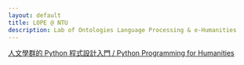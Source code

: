 ```yaml
---
layout: default 
title: LOPE @ NTU
description: Lab of Ontologies Language Processing & e-Humanities 
---
```


[人文學群的 Python 程式設計入門 / Python Programming for Humanities](/PythonForHumanities)
